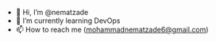 - 👋 Hi, I’m @nematzade
- 🌱 I’m currently learning DevOps
- 📫 How to reach me (mohammadnematzade6@gmail.com)
